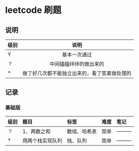 # leetcode 刷题

## 说明
| 级别        | 说明           |
| ------------- |:-------------:|
| Y    | 	基本一次通过 |
| ？    | 	中间磕磕绊绊的做出来的 |
| *     | 	做了好几次都不能独立出来的，看了答案做处理的 |

## 记录

### 基础版

| 级别        | 题目           | 标签  | 难度 | 笔记 |
| ------------- |:-------------| :-----|:-----|:-----|
| ？    | 	1、两数之和 | 数组、哈希表 |  简单 | ———|
| *    | 	用两个栈实现队列 | 栈、队列 |  简单 | ———|

